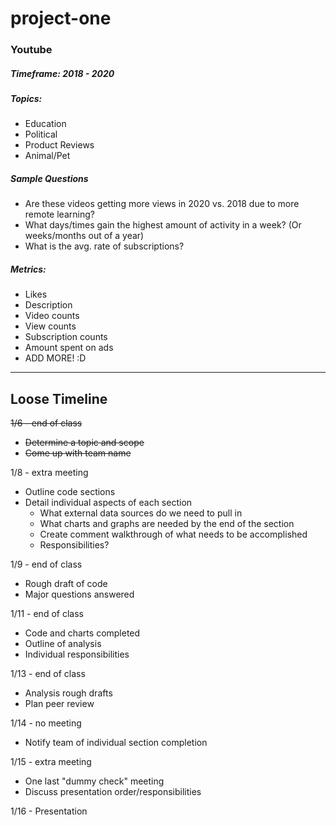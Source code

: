 # project-one

### Youtube 
##### Timeframe: 2018 - 2020
##### Topics:
* Education
* Political
* Product Reviews
* Animal/Pet

##### Sample Questions
* Are these videos getting more views in 2020 vs. 2018 due to more remote learning?
* What days/times gain the highest amount of activity in a week? (Or weeks/months out of a year)
* What is the avg. rate of subscriptions?

##### Metrics:
* Likes
* Description
* Video counts
* View counts
* Subscription counts
* Amount spent on ads
* ADD MORE! :D

----
## Loose Timeline
<del>1/6 - end of class
* <del>Determine a topic and scope
* <del>Come up with team name

1/8 - extra meeting
* Outline code sections
* Detail individual aspects of each section
	* What external data sources do we need to pull in
	* What charts and graphs are needed by the end of the section
	* Create comment walkthrough of what needs to be accomplished
	* Responsibilities?

1/9 - end of class
* Rough draft of code
* Major questions answered

1/11 - end of class
* Code and charts completed
* Outline of analysis
* Individual responsibilities

1/13 - end of class
* Analysis rough drafts
* Plan peer review

1/14 - no meeting
* Notify team of individual section completion

1/15 - extra meeting
* One last "dummy check" meeting
* Discuss presentation order/responsibilities

1/16 - Presentation

